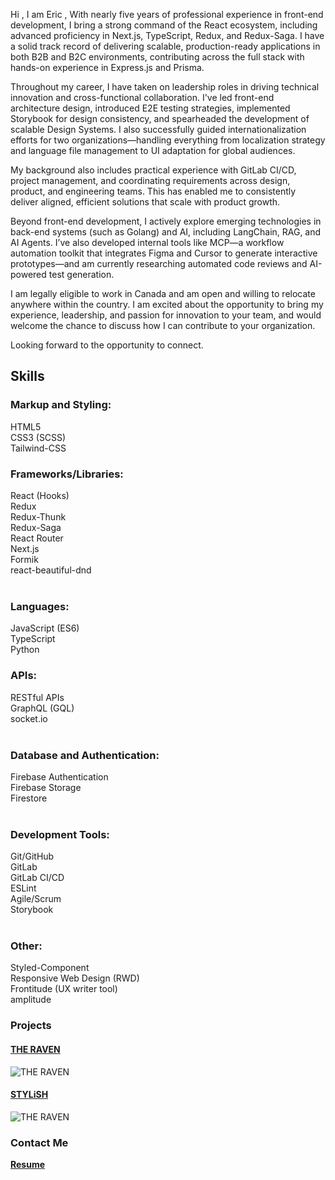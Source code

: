 Hi , I am Eric , With nearly five years of professional experience in front-end development, I bring a strong command of the React ecosystem, including advanced proficiency in Next.js, TypeScript, Redux, and Redux-Saga. I have a solid track record of delivering scalable, production-ready applications in both B2B and B2C environments, contributing across the full stack with hands-on experience in Express.js and Prisma.

Throughout my career, I have taken on leadership roles in driving technical innovation and cross-functional collaboration. I've led front-end architecture design, introduced E2E testing strategies, implemented Storybook for design consistency, and spearheaded the development of scalable Design Systems. I also successfully guided internationalization efforts for two organizations—handling everything from localization strategy and language file management to UI adaptation for global audiences.

My background also includes practical experience with GitLab CI/CD, project management, and coordinating requirements across design, product, and engineering teams. This has enabled me to consistently deliver aligned, efficient solutions that scale with product growth.

Beyond front-end development, I actively explore emerging technologies in back-end systems (such as Golang) and AI, including LangChain, RAG, and AI Agents. I’ve also developed internal tools like MCP—a workflow automation toolkit that integrates Figma and Cursor to generate interactive prototypes—and am currently researching automated code reviews and AI-powered test generation.

I am legally eligible to work in Canada and am open and willing to relocate anywhere within the country. I am excited about the opportunity to bring my experience, leadership, and passion for innovation to your team, and would welcome the chance to discuss how I can contribute to your organization.

Looking forward to the opportunity to connect.



## Skills 
### Markup and Styling:</br>

HTML5</br>
CSS3 (SCSS)</br>
Tailwind-CSS</br>
### Frameworks/Libraries:</br>
React (Hooks)</br>
Redux</br>
Redux-Thunk</br>
Redux-Saga</br>
React Router</br>
Next.js</br>
Formik</br>
react-beautiful-dnd</br></br>
### Languages:</br>
JavaScript (ES6)</br>
TypeScript</br>
Python</br>
### APIs:</br>
RESTful APIs</br>
GraphQL (GQL)</br>
socket.io</br></br>
### Database and Authentication:</br>
Firebase Authentication</br>
Firebase Storage</br>
Firestore</br></br>
### Development Tools:</br>
Git/GitHub</br>
GitLab</br>
GitLab CI/CD</br>
ESLint</br>
Agile/Scrum</br>
Storybook</br></br>
### Other:</br>
Styled-Component</br>
Responsive Web Design (RWD)</br>
Frontitude (UX writer tool)</br>
amplitude</br>

### Projects
#### [THE RAVEN](https://the-raven-a298b.web.app/) 
![THE RAVEN](https://media.giphy.com/media/xqT3goUqtnLFBFeVce/giphy.gif) </br>
#### [STYLiSH](https://stylish-ecommerce-demo.web.app/) 
![THE RAVEN](https://media.giphy.com/media/aTXR9VEn9M2jWRR6il/giphy.gif) </br>

### Contact Me


**[Resume](https://www.cakeresume.com/eric-fei/)**
